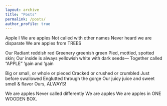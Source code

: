 ```yaml
---
layout: archive
title: "Posts"
permalink: /posts/
author_profile: true
---
```


Apple I
We are apples
Not called with other names
Never heard we are disparate
We are apples from TREES

Our
Radiant reddish red
Greenery greenish green
Pied, mottled, spotted skin;
Our inside is always yellowish white with dark seeds—
Together called “APPLE” ‘gain and ‘gain

Big or small, or whole or pieced
Cracked or crushed or crumbled
Just before swallowed
Englutted through the gorge
Our juicy juice and sweet smell & flavor
Ours, ALWAYS!

We are apples
Never called differently
We are apples
We are apples in ONE WOODEN BOX.
